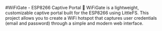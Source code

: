 #WiFiGate - ESP8266 Captive Portal
🚀 WiFiGate is a lightweight, customizable captive portal built for the ESP8266 using LittleFS. This project allows you to create a WiFi hotspot that captures user credentials (email and password) through a simple and modern web interface.

